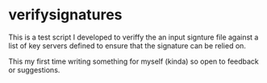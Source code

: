 # verifysignatures
This is a test script I developed to veriffy the an input signture file against a list of key servers defined to ensure that the signature can be relied on.

This my first time writing something for myself (kinda) so open to feedback or suggestions.
